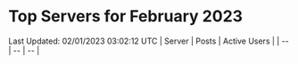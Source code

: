 # Top Servers for February 2023
Last Updated: 02/01/2023 03:02:12 UTC
| Server | Posts | Active Users |
| -- | -- | -- |
